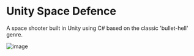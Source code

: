 # Unity Space Defence
A space shooter built in Unity using C# based on the classic 'bullet-hell' genre.

![image](https://user-images.githubusercontent.com/22345452/83695943-18353e80-a5f3-11ea-84cf-d80e3d12073e.png)

